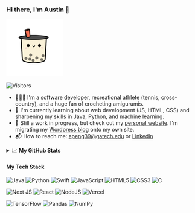### Hi there, I'm Austin 👋

<img src="https://github.com/ATPAustinPeng/ATPAustinPeng/blob/main/boba-gif.gif" alt="boba-gif" width="150"/>

![Visitors](https://api.visitorbadge.io/api/visitors?path=https%3A%2F%2Fgithub.com%2Fatpaustinpeng&countColor=%23f4c2c2)

- 🤷🏻‍♂️ I'm a software developer, recreational athlete (tennis, cross-country), and a huge fan of crocheting amigurumis.
- 📖 I'm currently learning about web development (JS, HTML, CSS) and sharpening my skills in Java, Python, and machine learning.
- 🚧 Still a work in progress, but check out my [personal website](https://austinpeng.dev). I'm migrating my [Wordpress blog](https://cstechtonic.wordpress.com/) onto my own site.
- 📬 How to reach me: [apeng39@gatech.edu](mailto:apeng39@gatech.edu) or [Linkedin](https://www.linkedin.com/in/atpaustinpeng)
<!-- - 🔖 [Resume](https://atpaustinpeng.github.io/resume/austin-peng-resume.pdf) -->

<details><summary>📈 <b>My GitHub Stats</b></summary>
<br/>
  
![Austin's Top Languages](https://github-readme-stats.vercel.app/api/top-langs/?username=atpaustinpeng&theme=monokai)
[![Austin's GitHub Stats](https://github-readme-stats.vercel.app/api?username=atpaustinpeng&hide=stars&theme=monokai)](https://github.com/anuraghazra/github-readme-stats)
  
</details>

#### My Tech Stack
![Java](https://img.shields.io/badge/java-%23ED8B00.svg?style=for-the-badge&logo=java&logoColor=white)
![Python](https://img.shields.io/badge/python-3670A0?style=for-the-badge&logo=python&logoColor=ffdd54)
![Swift](https://img.shields.io/badge/swift-F54A2A?style=for-the-badge&logo=swift&logoColor=white)
![JavaScript](https://img.shields.io/badge/javascript-%23323330.svg?style=for-the-badge&logo=javascript&logoColor=%23F7DF1E)
![HTML5](https://img.shields.io/badge/html5-%23E34F26.svg?style=for-the-badge&logo=html5&logoColor=white)
![CSS3](https://img.shields.io/badge/css3-%231572B6.svg?style=for-the-badge&logo=css3&logoColor=white)
![C](https://img.shields.io/badge/c-%2300599C.svg?style=for-the-badge&logo=c&logoColor=white)

![Next JS](https://img.shields.io/badge/Next-black?style=for-the-badge&logo=next.js&logoColor=white)
![React](https://img.shields.io/badge/react-%2320232a.svg?style=for-the-badge&logo=react&logoColor=%2361DAFB)
![NodeJS](https://img.shields.io/badge/node.js-6DA55F?style=for-the-badge&logo=node.js&logoColor=white)
![Vercel](https://img.shields.io/badge/vercel-%23000000.svg?style=for-the-badge&logo=vercel&logoColor=white)

![TensorFlow](https://img.shields.io/badge/TensorFlow-%23FF6F00.svg?style=for-the-badge&logo=TensorFlow&logoColor=white)
![Pandas](https://img.shields.io/badge/pandas-%23150458.svg?style=for-the-badge&logo=pandas&logoColor=white)
![NumPy](https://img.shields.io/badge/numpy-%23013243.svg?style=for-the-badge&logo=numpy&logoColor=white)


<!--
https://github.com/Ileriayo/markdown-badges
-->



<!-- - 🔭 I’m currently working on ...
- 🌱 I’m currently learning ...
- 👯 I’m looking to collaborate on ...
- 🤔 I’m looking for help with ...
- 💬 Ask me about ...
- 📫 How to reach me: ...
- 😄 Pronouns: ...
- ⚡ Fun fact: ... -->
